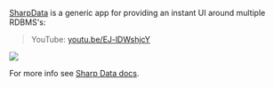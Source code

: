 [SharpData](https://github.com/NetCoreApps/SharpData) is a generic app for providing an instant UI around multiple RDBMS's:

> YouTube: [youtu.be/EJ-lDWshjcY](https://youtu.be/EJ-lDWshjcY)

[![](https://raw.githubusercontent.com/ServiceStack/docs/master/docs/images/release-notes/v5.9/sharpdata-custom-appsettings.png)](https://youtu.be/EJ-lDWshjcY)

For more info see [Sharp Data docs](https://sharpscript.net/sharp-apps/sharpdata).